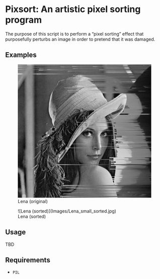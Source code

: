 Pixsort: An artistic pixel sorting program
==========================================

The purpose of this script is to perform a &ldquo;pixel sorting&rdquo;
effect that purposefully perturbs an image in order to pretend that it
was damaged.

Examples
--------

<figure>
  <img src="Images/Lena_small_sorted.jpg" alt="Lena (original)" />
  <figcaption>Lena (original)</figcaption>
</figure>

<figure>
![Lena (sorted)](Images/Lena_small_sorted.jpg)
  <figcaption>Lena (sorted)</figcaption>
</figure>

Usage
-----

TBD

Requirements
------------

- `PIL`
